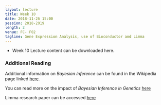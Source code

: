 ```yaml
---
layout: lecture
title: Week 10
date: 2018-11-26 15:00
session: 2018-2019
length: 2
venue: FC- F02
tagline: Gene Expression Analysis, use of Bioconductor and Limma
---
```


* Week 10 Lecture content can be downloaded here.

### Additional Reading

Additional information on *Bayesian Inference* can be found in the Wikipedia page linked [here](https://en.wikipedia.org/wiki/Bayesian_inference).


You can read more on the impact of *Bayesian Inference in Genetics* [here](http://opendsi.cc/bioinformatics/assets/Bayesian_Rev_genetics.pdf)


Limma research paper can be accessed [here](http://opendsi.cc/bioinformatics/assets/limma-biocbook-reprint.pdf)
